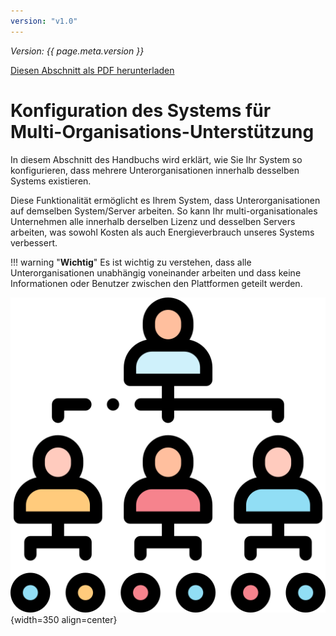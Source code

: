 ```yaml
---
version: "v1.0"
---
```


<span class="version-label">*Version: {{ page.meta.version }}*</span>

<div class="no-pdf">
  <a class="md-button print-button" href="../../pdfs/de/Multi tenant system.pdf" target="_blank">
    Diesen Abschnitt als PDF herunterladen
  </a>
</div>


# Konfiguration des Systems für Multi-Organisations-Unterstützung

In diesem Abschnitt des Handbuchs wird erklärt, wie Sie Ihr System so konfigurieren, dass mehrere Unterorganisationen innerhalb desselben Systems existieren.

Diese Funktionalität ermöglicht es Ihrem System, dass Unterorganisationen auf demselben System/Server arbeiten. So kann Ihr multi-organisationales Unternehmen alle innerhalb derselben Lizenz und desselben Servers arbeiten, was sowohl Kosten als auch Energieverbrauch unseres Systems verbessert.

!!! warning "**Wichtig**"
    Es ist wichtig zu verstehen, dass alle Unterorganisationen unabhängig voneinander arbeiten und dass keine Informationen oder Benutzer zwischen den Plattformen geteilt werden.

![Image](../img/Icons_and_more/hierarchy.png){width=350 align=center}
